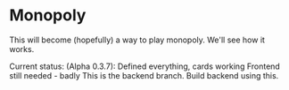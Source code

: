# Monopoly

This will become (hopefully) a way to play monopoly.
We'll see how it works.

Current status: (Alpha 0.3.7):
Defined everything, cards working
Frontend still needed - badly
This is the backend branch. Build backend using this.
